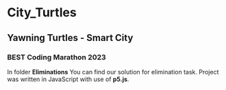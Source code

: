 # City_Turtles
## Yawning Turtles - Smart City
### BEST Coding Marathon 2023
In folder **Eliminations** You can find our solution for elimination task. Project was written in JavaScript with use of __p5.js__. <br />
